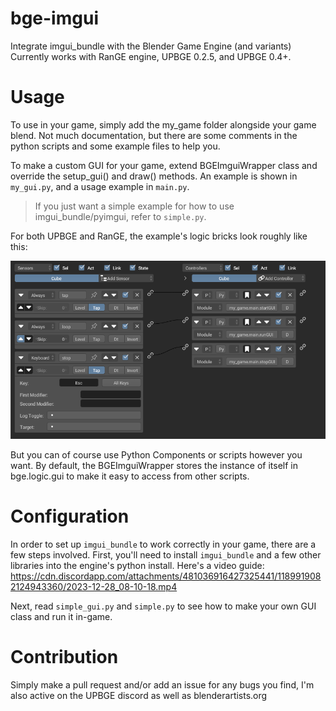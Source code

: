 # bge-imgui
Integrate imgui_bundle with the Blender Game Engine (and variants)
Currently works with RanGE engine, UPBGE 0.2.5, and UPBGE 0.4+.

# Usage
To use in your game, simply add the my_game folder alongside your game blend. 
Not much documentation, but there are some comments in the python scripts
and some example files to help you.

To make a custom GUI for your game, extend BGEImguiWrapper class and 
override the setup_gui() and draw() methods. 
An example is shown in `my_gui.py`, and a usage example in `main.py`.

> If you just want a simple example for how to use imgui_bundle/pyimgui, refer to `simple.py`.

For both UPBGE and RanGE, the example's logic bricks look roughly like this:

![example bricks](doc/ExampleBricksBetter.png)

But you can of course use Python Components or scripts however you want. 
By default, the BGEImguiWrapper stores the instance of itself in bge.logic.gui to make it easy to access from other scripts.

# Configuration
In order to set up `imgui_bundle` to work correctly in your game, there are a few steps involved.
First, you'll need to install `imgui_bundle` and a few other libraries into the engine's python install.
Here's a video guide: https://cdn.discordapp.com/attachments/481036916427325441/1189919082124943360/2023-12-28_08-10-18.mp4

Next, read `simple_gui.py` and `simple.py` to see how to make your own GUI class and run it in-game.

# Contribution
Simply make a pull request and/or add an issue for any bugs you find, I'm also active on the UPBGE discord as well as blenderartists.org
